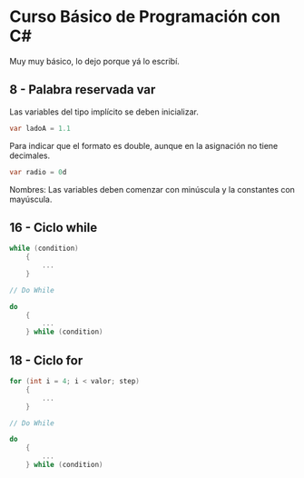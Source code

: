 # Curso Básico de Programación con C#

Muy muy básico, lo dejo porque yá lo escribí.

## 8 - Palabra reservada var

Las variables del tipo implícito se deben inicializar.

``` c#
var ladoA = 1.1

```

Para indicar que el formato es double, aunque en la asignación no tiene decimales.

``` c#
var radio = 0d
```

Nombres: Las variables deben comenzar con minúscula y la constantes con mayúscula.

## 16 - Ciclo while

``` c#
while (condition)
    {
        ...
    } 

// Do While

do
    {
        ...
    } while (condition)
```

## 18 - Ciclo for
``` c#
for (int i = 4; i < valor; step)
    {
        ...
    } 

// Do While

do
    {
        ...
    } while (condition)
```
